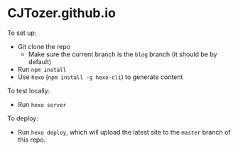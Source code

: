 # CJTozer.github.io

To set up:

* Git clone the repo
  * Make sure the current branch is the `blog` branch (it should be by default)
* Run `npm install`
* Use `hexo` (`npm install -g hexo-cli`) to generate content

To test locally:

* Run `hexo server`

To deploy:

* Run `hexo deploy`, which will upload the latest site to the `master` branch of this repo.
